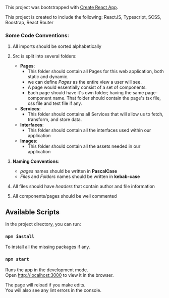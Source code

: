 This project was bootstrapped with [Create React App](https://github.com/facebook/create-react-app).

This project is created to include the following: ReactJS, Typescript, SCSS, Boostrap, React Router


### Some Code Conventions:
  1. All imports should be sorted alphabetically
  2. Src is split into several folders:
     - **Pages**:
       - This folder should contain all Pages for this web application, both static and dynamic.
       - we can define *Pages* as the entire view a user will see.
       - A page would essentially consist of a set of components.
       - Each page should have it's own folder; having the same page-component name. That folder should contain the page's tsx file, css file and test file if any.
     - **Services**:
       - This folder should contains all Services that will allow us to fetch, transform, and store data.
     - **Interfaces**:
       - This folder should contain all the interfaces used within our application
     - **Images**:
       - This folder should contain all the assets needed in our application
       
  3. **Naming Conventions**: 
     - *pages* names should be written in **PascalCase**
     - *Files* and *Folders* names should be written in **kebab-case**
  4. All files should have *headers* that contain author and file information
  5. All components/pages should be well commented
     
## Available Scripts

In the project directory, you can run:

### `npm install`

To install all the missing packages if any.<br>

### `npm start`

Runs the app in the development mode.<br>
Open [http://localhost:3000](http://localhost:3000) to view it in the browser.

The page will reload if you make edits.<br>
You will also see any lint errors in the console.
